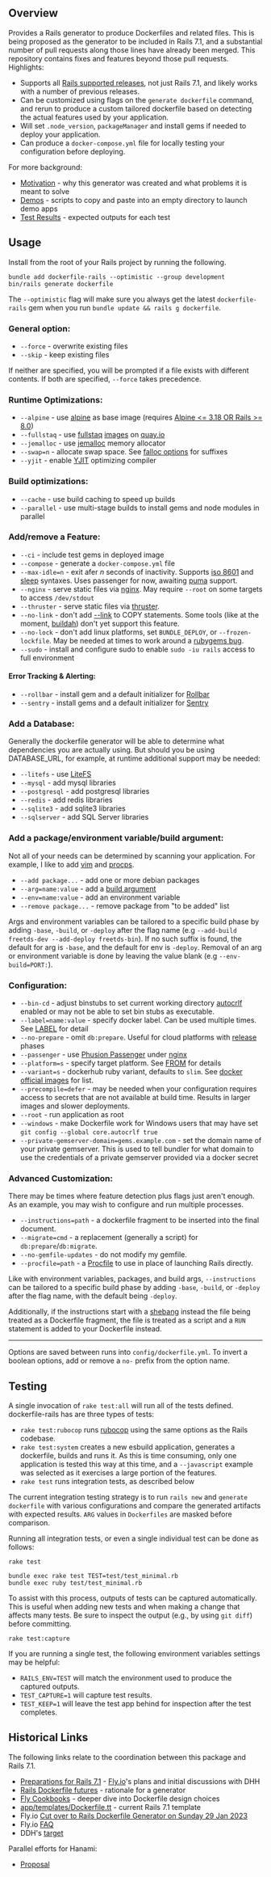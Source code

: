 ## Overview

Provides a Rails generator to produce Dockerfiles and related files.  This is being proposed as the generator to be included in Rails 7.1, and a substantial number of pull requests along those lines have already been merged.  This repository contains fixes and features beyond those pull requests.  Highlights:

  * Supports all [Rails supported releases](https://guides.rubyonrails.org/maintenance_policy.html), not just Rails 7.1, and likely works with a number of previous releases.
  * Can be customized using flags on the `generate dockerfile` command, and rerun to produce a custom tailored dockerfile based on detecting the actual features used by your application.
  * Will set `.node_version`, `packageManager` and install gems if needed to deploy your application.
  * Can produce a `docker-compose.yml` file for locally testing your configuration before deploying.

For more background:

* [Motivation](./MOTIVATION.md) - why this generator was created and what problems it is meant to solve
* [Demos](./DEMO.md) - scripts to copy and paste into an empty directory to launch demo apps
* [Test Results](./test/results) - expected outputs for each test

## Usage

Install from the root of your Rails project by running the following.

```
bundle add dockerfile-rails --optimistic --group development
bin/rails generate dockerfile
```

The `--optimistic` flag will make sure you always get the latest `dockerfile-rails` gem when you run `bundle update && rails g dockerfile`.

### General option:

* `--force` - overwrite existing files
* `--skip` - keep existing files

If neither are specified, you will be prompted if a file exists with
different contents.  If both are specified, `--force` takes precedence.

### Runtime Optimizations:

* `--alpine` - use [alpine](https://www.alpinelinux.org/) as base image (requires [Alpine <= 3.18 OR Rails >= 8.0](https://github.com/sparklemotion/sqlite3-ruby/issues/434))
* `--fullstaq` - use [fullstaq](https://fullstaqruby.org/) [images](https://github.com/evilmartians/fullstaq-ruby-docker) on [quay.io](https://quay.io/repository/evl.ms/fullstaq-ruby?tab=tags&tag=latest)
* `--jemalloc` - use [jemalloc](https://jemalloc.net/) memory allocator
* `--swap=n` - allocate swap space.  See [falloc options](https://man7.org/linux/man-pages/man1/fallocate.1.html#OPTIONS) for suffixes
* `--yjit` - enable [YJIT](https://github.com/ruby/ruby/blob/master/doc/yjit/yjit.md) optimizing compiler

### Build optimizations:

* `--cache` - use build caching to speed up builds
* `--parallel` - use multi-stage builds to install gems and node modules in parallel

### Add/remove a Feature:

* `--ci` - include test gems in deployed image
* `--compose` - generate a `docker-compose.yml` file
* `--max-idle=n` - exit afer *n* seconds of inactivity.  Supports [iso 8601](https://en.wikipedia.org/wiki/ISO_8601#Durations) and [sleep](https://man7.org/linux/man-pages/man1/sleep.1.html#DESCRIPTION) syntaxes.  Uses passenger for now, awaiting [puma](https://github.com/puma/puma/issues/2580) support.
* `--nginx` - serve static files via [nginx](https://www.nginx.com/).  May require `--root` on some targets to access `/dev/stdout`
* `--thruster` - serve static files via [thruster](https://github.com/basecamp/thruster?tab=readme-ov-file#thruster).
* `--no-link` - don't add [--link](https://docs.docker.com/engine/reference/builder/#copy---link) to COPY statements.  Some tools (like at the moment, [buildah](https://www.redhat.com/en/topics/containers/what-is-buildah)) don't yet support this feature.
* `--no-lock` - don't add linux platforms, set `BUNDLE_DEPLOY`, or `--frozen-lockfile`.  May be needed at times to work around a [rubygems bug](https://github.com/rubygems/rubygems/issues/6082#issuecomment-1329756343).
* `--sudo` - install and configure sudo to enable `sudo -iu rails` access to full environment

#### Error Tracking & Alerting:
* `--rollbar` - install gem and a default initializer for [Rollbar](https://rollbar.com/#)
* `--sentry` - install gems and a default initializer for [Sentry](https://sentry.io/welcome/)

### Add a Database:

Generally the dockerfile generator will be able to determine what dependencies you
are actually using.  But should you be using DATABASE_URL, for example, at runtime
additional support may be needed:

* `--litefs` - use [LiteFS](https://fly.io/docs/litefs/)
* `--mysql` - add mysql libraries
* `--postgresql` - add postgresql libraries
* `--redis` - add redis libraries
* `--sqlite3` - add sqlite3 libraries
* `--sqlserver` - add SQL Server libraries

### Add a package/environment variable/build argument:

Not all of your needs can be determined by scanning your application.  For example, I like to add [vim](https://www.vim.org/) and [procps](https://packages.debian.org/bullseye/procps).

 * `--add package...` - add one or more debian packages
 * `--arg=name:value` - add a [build argument](https://docs.docker.com/engine/reference/builder/#arg)
 * `--env=name:value` - add an environment variable
 * `--remove package...` - remove package from "to be added" list

Args and environment variables can be tailored to a specific build phase by adding `-base`, `-build`, or `-deploy` after the flag name (e.g `--add-build freetds-dev --add-deploy freetds-bin`).  If no such suffix is found, the default for arg is `-base`, and the default for env is `-deploy`.  Removal of an arg or environment variable is done by leaving the value blank (e.g `--env-build=PORT:`).

### Configuration:

* `--bin-cd` - adjust binstubs to set current working directory
[autocrlf](https://git-scm.com/book/en/v2/Customizing-Git-Git-Configuration#_core_autocrlf) enabled or may not be able to set bin stubs as executable.
* `--label=name:value` - specify docker label.  Can be used multiple times.  See [LABEL](https://docs.docker.com/engine/reference/builder/#label) for detail
* `--no-prepare` - omit `db:prepare`.  Useful for cloud platforms with [release](https://devcenter.heroku.com/articles/release-phase) phases
* `--passenger` - use [Phusion Passenger](https://www.phusionpassenger.com/) under [nginx](https://www.nginx.com/)
* `--platform=s` - specify target platform.  See [FROM](https://docs.docker.com/engine/reference/builder/#from) for details
* `--variant=s` - dockerhub ruby variant, defaults to `slim`.  See [docker official images](https://hub.docker.com/_/ruby) for list.
* `--precompile=defer` - may be needed when your configuration requires access to secrets that are not available at build time.  Results in larger images and slower deployments.
* `--root` - run application as root
* `--windows` - make Dockerfile work for Windows users that may have set `git config --global core.autocrlf true`
* `--private-gemserver-domain=gems.example.com` - set the domain name of your private gemserver.  This is used to tell bundler for what domain to use the credentials of a private gemserver provided via a docker secret

### Advanced Customization:

There may be times where feature detection plus flags just aren't enough.  As an example, you may wish to configure and run multiple processes.

* `--instructions=path` - a dockerfile fragment to be inserted into the final document.
* `--migrate=cmd` - a replacement (generally a script) for `db:prepare`/`db:migrate`.
* `--no-gemfile-updates` - do not modify my gemfile.
* `--procfile=path` - a [Procfile](https://github.com/ddollar/foreman#foreman) to use in place of launching Rails directly.

Like with environment variables, packages, and build args, `--instructions` can be tailored to a specific build phase by adding `-base`, `-build`, or `-deploy` after the flag name, with the default being `-deploy`.

Additionally, if the instructions start with a [shebang](https://en.wikipedia.org/wiki/Shebang_(Unix)) instead the file being treated as a Dockerfile fragment, the file is treated as a script and a `RUN` statement is added to your Dockerfile instead.

---

Options are saved between runs into `config/dockerfile.yml`.  To invert a boolean options, add or remove a `no-` prefix from the option name.

## Testing

A single invocation of `rake test:all` will run all of the tests defined.  dockerfile-rails has are three types of tests:

  * `rake test:rubocop` runs [rubocop](https://github.com/rubocop/rubocop) using the same options as the Rails codebase.
  * `rake test:system` creates a new esbuild application, generates a dockerfile, builds and runs it.  As this is time consuming, only one application is tested this way at this time, and a `--javascript` example was selected as it exercises a large portion of the features.
  * `rake test` runs integration tests, as described below

The current integration testing strategy is to run `rails new` and `generate dockerfile` with various configurations and compare the generated artifacts with expected results.  `ARG` values in `Dockerfiles` are masked before comparison.

Running all integration tests, or even a single individual test can be done as follows:

```
rake test

bundle exec rake test TEST=test/test_minimal.rb
bundle exec ruby test/test_minimal.rb
```

To assist with this process, outputs of tests can be captured automatically.  This is useful when adding new tests and when making a change that affects many tests.  Be sure to inspect the output (e.g., by using `git diff`) before committing.

```
rake test:capture
```

If you are running a single test, the following environment variables settings may be helpful:

 * `RAILS_ENV=TEST` will match the environment used to produce the captured outputs.
 * `TEST_CAPTURE=1` will capture test results.
 * `TEST_KEEP=1` will leave the test app behind for inspection after the test completes.

## Historical Links

The following links relate to the coordination between this package and Rails 7.1.

* [Preparations for Rails 7.1](https://community.fly.io/t/preparations-for-rails-7-1/9512) - [Fly.io](https://fly.io/)'s plans and initial discussions with DHH
* [Rails Dockerfile futures](https://discuss.rubyonrails.org/t/rails-dockerfile-futures/82091/1) - rationale for a generator
* [Fly Cookbooks](https://fly.io/docs/rails/cookbooks/) - deeper dive into Dockerfile design choices
* [app/templates/Dockerfile.tt](https://github.com/rails/rails/blob/main/railties/lib/rails/generators/rails/app/templates/Dockerfile.tt) - current Rails 7.1 template
* Fly.io [Cut over to Rails Dockerfile Generator on Sunday 29 Jan 2023](https://community.fly.io/t/cut-over-to-rails-dockerfile-generator-on-sunday-29-jan-2023/10350)
* Fly.io [FAQ](https://fly.io/docs/rails/getting-started/dockerfiles/)
* DDH's [target](https://github.com/rails/rails/pull/47372#issuecomment-1438971730)

Parallel efforts for Hanami:

* [Proposal](https://discourse.hanamirb.org/t/dockerfile-hanami/816)
